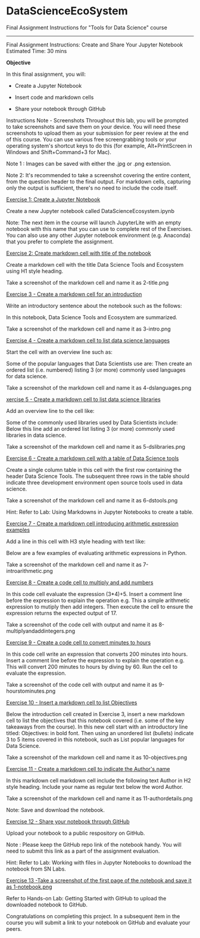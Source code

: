 # DataScienceEcoSystem
Final Assignment Instructions for "Tools for Data Science" course

--------------------------------------------------------------------------------------------------------------------------------------
Final Assignment Instructions: Create and Share Your Jupyter Notebook
Estimated Time: 30 mins

**Objective**

In this final assignment, you will:

- Create a Jupyter Notebook

- Insert code and markdown cells

- Share your notebook through GitHub

Instructions
Note - Screenshots
Throughout this lab, you will be prompted to take screenshots and save them on your device. You will need these screenshots to upload them as your submission for peer review at the end of this course. You can use various free screengrabbing tools or your operating system's shortcut keys to do this (for example, Alt+PrintScreen in Windows and Shift+Command+3 for Mac).

Note 1 : Images can be saved with either the .jpg or .png extension.

Note 2: It's recommended to take a screenshot covering the entire content, from the question header to the final output. For markdown cells, capturing only the output is sufficient, there's no need to include the code itself.

<ins>Exercise 1: Create a Jupyter Notebook<ins>

Create a new Jupyter notebook called DataScienceEcosystem.ipynb

Note: The next item in the course will launch JupyterLite with an empty notebook with this name that you can use to complete rest of the Exercises. You can also use any other Jupyter notebook environment (e.g. Anaconda) that you prefer to complete the assignment.


<ins>Exercise 2: Create markdown cell with title of the notebook<ins>

Create a markdown cell with the title Data Science Tools and Ecosystem using H1 style heading.

Take a screenshot of the markdown cell and name it as 2-title.png


<ins>Exercise 3 - Create a markdown cell for an introduction<ins>

Write an introductory sentence about the notebook such as the follows:

In this notebook, Data Science Tools and Ecosystem are summarized.

Take a screenshot of the markdown cell and name it as 3-intro.png


<ins>Exercise 4 - Create a markdown cell to list data science languages<ins>

Start the cell with an overview line such as:

Some of the popular languages that Data Scientists use are:
Then create an ordered list (i.e. numbered) listing 3 (or more) commonly used languages for data science.

Take a screenshot of the markdown cell and name it as 4-dslanguages.png


<ins>xercise 5 - Create a markdown cell to list data science libraries<ins>

Add an overview line to the cell like:

Some of the commonly used libraries used by Data Scientists include:
Below this line add an ordered list listing 3 (or more) commonly used libraries in data science.

Take a screenshot of the markdown cell and name it as 5-dslibraries.png


<ins>Exercise 6 - Create a markdown cell with a table of Data Science tools<ins>

Create a single column table in this cell with the first row containing the header Data Science Tools. The subsequent three rows in the table should indicate three development environment open source tools used in data science.

Take a screenshot of the markdown cell and name it as 6-dstools.png

Hint: Refer to Lab: Using Markdowns in Jupyter Notebooks to create a table.


<ins>Exercise 7 - Create a markdown cell introducing arithmetic expression examples<ins>

Add a line in this cell with H3 style heading with text like:

Below are a few examples of evaluating arithmetic expressions in Python.

Take a screenshot of the markdown cell and name it as 7-introarithmetic.png


<ins>Exercise 8 - Create a code cell to multiply and add numbers<ins>

In this code cell evaluate the expression (3*4)+5.
Insert a comment line before the expression to explain the operation e.g.  This a simple arithmetic expression to mutiply then add integers.
Then execute the cell to ensure the expression returns the expected output of 17.

Take a screenshot of the code cell with output and name it as 8-multiplyandaddintegers.png


<ins>Exercise 9 - Create a code cell to convert minutes to hours<ins>

In this code cell write an expression that converts 200 minutes into hours.
Insert a comment line before the expression to explain the operation e.g.  This will convert 200 minutes to hours by diving by 60.
Run the cell to evaluate the expression.

Take a screenshot of the code cell with output and name it as 9-hourstominutes.png


<ins>Exercise 10 - Insert a markdown cell to list Objectives<ins>

Below the introduction cell created in Exercise 3, insert a new markdown cell to list the objectives that this notebook covered (i.e. some of the key takeaways from the course). In this new cell start with an introductory line titled: Objectives: in bold font. Then using an unordered list (bullets) indicate 3 to 5 items covered in this notebook, such as List popular languages for Data Science.

Take a screenshot of the markdown cell and name it as 10-objectives.png


<ins>Exercise 11 - Create a markdown cell to indicate the Author's name<ins>

In this markdown cell markdown cell include the following text Author in H2 style heading. Include your name as regular text below the word Author.

Take a screenshot of the markdown cell and name it as 11-authordetails.png

Note: Save and download the notebook.


<ins>Exercise 12 - Share your notebook through GitHub<ins>

Upload your notebook to a public respository on GitHub.

Note : Please keep the GitHub repo link of the notebook handy.
You will need to submit this link as a part of the assignment evaluation.

Hint: Refer to Lab: Working with files in Jupyter Notebooks to download the notebook from SN Labs.


<ins>Exercise 13 -Take a screenshot of the first page of the notebook and save it as 1-notebook.png<ins>

Refer to Hands-on Lab: Getting Started with GitHub to upload the downloaded notebook to GitHub.

Congratulations on completing this project. In a subsequent item in the course you will submit a link to your notebook on GitHub and evaluate your peers.
